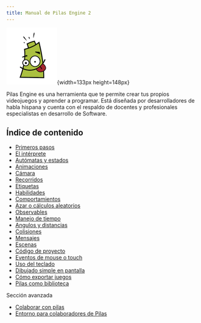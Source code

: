 ```yaml
---
title: Manual de Pilas Engine 2
---
```


![](imagenes/logos/logo.png){width=133px height=148px}

Pilas Engine es una herramienta que te permite crear tus propios videojuegos y aprender a programar. Está diseñada por desarrolladores de habla hispana y cuenta con el respaldo de docentes y profesionales especialistas en desarrollo de Software.

<style>h1 {text-align: center}</style>

## Índice de contenido

- [Primeros pasos](primeros_pasos.html)
- [El intérprete](interprete.html)
- [Autómatas y estados](automatas_y_estados.html)
- [Animaciones](animaciones.html)
- [Cámara](camara.html)
- [Recorridos](recorridos.html)
- [Etiquetas](etiquetas.html)
- [Habilidades](habilidades.html)
- [Comportamientos](comportamientos.html)
- [Azar o cálculos aleatorios](azar.html)
- [Observables](observables.html)
- [Manejo de tiempo](tiempo.html)
- [Angulos y distancias](angulos-distancias.html)
- [Colisiones](colisiones.html)
- [Mensajes](mensajes.html)
- [Escenas](escenas.html)
- [Código de proyecto](codigo-de-proyecto.html)
- [Eventos de mouse o touch](eventos-de-mouse.html)
- [Uso del teclado](uso-del-teclado.html)
- [Dibujado simple en pantalla](dibujado_en_pantalla.html)
- [Cómo exportar juegos](exportar_juegos.html)
- [Pilas como biblioteca](pilas_como_biblioteca.html)

Sección avanzada

- [Colaborar con pilas](colaborar.html)
- [Entorno para colaboradores de Pilas](entorno.html)
